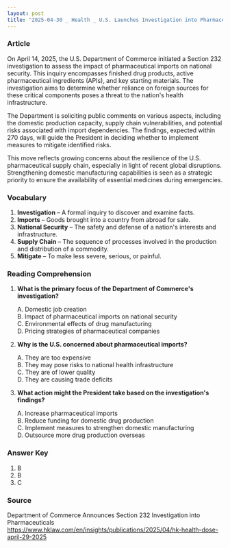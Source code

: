 ```yaml
---
layout: post
title: "2025-04-30 _ Health _ U.S. Launches Investigation into Pharmaceutical Imports"
---
```


### Article

On April 14, 2025, the U.S. Department of Commerce initiated a Section 232 investigation to assess the impact of pharmaceutical imports on national security. This inquiry encompasses finished drug products, active pharmaceutical ingredients (APIs), and key starting materials. The investigation aims to determine whether reliance on foreign sources for these critical components poses a threat to the nation's health infrastructure.

The Department is soliciting public comments on various aspects, including the domestic production capacity, supply chain vulnerabilities, and potential risks associated with import dependencies. The findings, expected within 270 days, will guide the President in deciding whether to implement measures to mitigate identified risks.

This move reflects growing concerns about the resilience of the U.S. pharmaceutical supply chain, especially in light of recent global disruptions. Strengthening domestic manufacturing capabilities is seen as a strategic priority to ensure the availability of essential medicines during emergencies.

<!-- split -->
### Vocabulary

1. **Investigation** – A formal inquiry to discover and examine facts.
2. **Imports** – Goods brought into a country from abroad for sale.
3. **National Security** – The safety and defense of a nation's interests and infrastructure.
4. **Supply Chain** – The sequence of processes involved in the production and distribution of a commodity.
5. **Mitigate** – To make less severe, serious, or painful.

<!-- split -->
### Reading Comprehension

1. **What is the primary focus of the Department of Commerce's investigation?**

    A. Domestic job creation  
    B. Impact of pharmaceutical imports on national security  
    C. Environmental effects of drug manufacturing  
    D. Pricing strategies of pharmaceutical companies  

2. **Why is the U.S. concerned about pharmaceutical imports?**

    A. They are too expensive  
    B. They may pose risks to national health infrastructure  
    C. They are of lower quality  
    D. They are causing trade deficits  

3. **What action might the President take based on the investigation's findings?**

    A. Increase pharmaceutical imports  
    B. Reduce funding for domestic drug production  
    C. Implement measures to strengthen domestic manufacturing  
    D. Outsource more drug production overseas  

<!-- split -->
### Answer Key

1. B  
2. B  
3. C  

<!-- split -->
### Source

Department of Commerce Announces Section 232 Investigation into Pharmaceuticals  
https://www.hklaw.com/en/insights/publications/2025/04/hk-health-dose-april-29-2025
